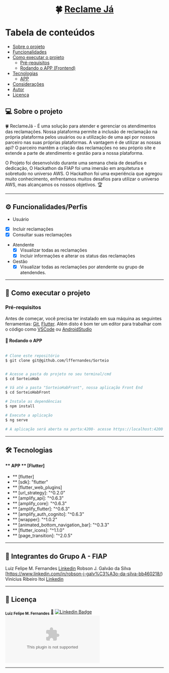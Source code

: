 

<h1 align="center">
     🍀 <a href="#" alt="Reclame Já ">Reclame Já</a>
</h1>

Tabela de conteúdos
=================
<!--ts-->
   * [Sobre o projeto](#-sobre-o-projeto)
   * [Funcionalidades](#-funcionalidades)
   * [Como executar o projeto](#-como-executar-o-projeto)
     * [Pré-requisitos](#pré-requisitos)
     * [Rodando o APP (Frontend)](#user-content--rodando-a-aplicação-web-frontend)
   * [Tecnologias](#-tecnologias)
     * [APP](#user-content-website--Flutter----)
   * [Considerações](#-consideracoes)
   * [Autor](#-autor)
   * [Licença](#user-content--licença)
<!--te-->


## 💻 Sobre o projeto

🍀 ReclameJá - É uma solução para atender e gerenciar os atendimentos das reclamações. 
Nossa plataforma permite a inclusão de reclamação na própria plataforma pelos usuários ou a utilização de uma api por nossos parceiro nas suas próprias plataformas.
A vantagem é de utilizar as nossas api?  O parceiro mantêm a criação das reclamações no seu próprio site e extende a parte de atendimento e gestão para a nossa plataforma. 

O Projeto foi desenvolvido durante uma semana cheia de desafios e dedicação, O Hackathon da FIAP foi uma imersão em arquitetura e sobretudo no universo AWS.
O Hackathon foi uma experiência que agregou muito conhecimento, enfrentamos muitos desafios para utilizar o universo AWS, mas alcançamos os nossos objetivos. 🏆

---

## ⚙️ Funcionalidades/Perfis

-  Usuário
  - [x] Incluir reclamações 
  - [x] Consultar suas reclamações
- Atendente
  - [x] Visualizar todas as reclamações
  - [x] Incluir informações e alterar os status das reclamações
- Gestão
  - [x] Visualizar todas as reclamações por atendente ou grupo de atendendes.
 
---

## 🚀 Como executar o projeto


### Pré-requisitos

Antes de começar, você precisa ter instalado em sua máquina as seguintes ferramentas:
[Git](https://git-scm.com), [Flutter](https://docs.flutter.dev/get-started/install). 
Além disto é bom ter um editor para trabalhar com o código como [VSCode](https://code.visualstudio.com/) ou [AndroidStudio](https://developer.android.com/)


#### 🧭 Rodando o APP 

```bash

# Clone este repositório
$ git clone git@github.com/lffernandes/Sorteio


# Acesse a pasta do projeto no seu terminal/cmd
$ cd SorteioHab

# Vá até a pasta "SorteioHabFront", nossa aplicação Front End
$ cd SorteioHabFront

# Instale as dependências
$ npm install

# Execute a aplicação 
$ ng serve

# A aplicação será aberta na porta:4200- acesse https://localhost:4200

```

---

## 🛠 Tecnologias

#### ** APP **  [Flutter]

 -    ** [flutter]
 -    ** [sdk]: "flutter"
 -    ** [flutter_web_plugins]
 -    ** [url_strategy]: "^0.2.0"
 -    ** [amplify_api]: "^0.6.3"
 -    ** [amplify_core]: "^0.6.3"
 -    ** [amplify_flutter]: "^0.6.3"
 -    ** [amplify_auth_cognito]: "^0.6.3"
 -    ** [wrapper]: "^1.0.2"
 -    ** [animated_bottom_navigation_bar]: "^0.3.3"
 -    ** [flutter_icons]: "^1.1.0"
 -    ** [page_transition]: "^2.0.5"

---

## 🦸 Integrantes do Grupo A - FIAP

Luiz Felipe M. Fernandes    [Linkedin](https://www.linkedin.com/in/luizffernandes/)
Robson J. Galvão da Silva   [https://www.linkedin.com/in/robson-j-galv%C3%A3o-da-silva-bb460218/)
Vinícius Ribeiro Itoi       [Linkedin](https://www.linkedin.com/in/viniciusribeiroitoi/)

---

## 📝 Licença

<sub><b>Luiz Felipe M. Fernandes</b></sub></a> <a href="https://www.linkedin.com/in/luizffernandes/" title="lzfrnds">🚀</a>
[![Linkedin Badge](link=https://www.linkedin.com/in/luizffernandes/)](https://www.linkedin.com/in/luizffernandes/) 
[![Gmail Badge](logo=Gmail&logoColor=white&link=mailto:luiz.fernandesgti@gmail.com)](mailto:luiz.fernandesgti@gmail.com)

---

